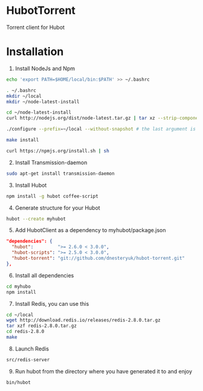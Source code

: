 # HubotTorrent

Torrent client for Hubot

# Installation

1. Install NodeJs and Npm

  ```bash
  echo 'export PATH=$HOME/local/bin:$PATH' >> ~/.bashrc
  
  . ~/.bashrc
  mkdir ~/local
  mkdir ~/node-latest-install
  
  cd ~/node-latest-install
  curl http://nodejs.org/dist/node-latest.tar.gz | tar xz --strip-components=1
  
  ./configure --prefix=~/local --without-snapshot # the last argument is required for ARM processors
  
  make install
  
  curl https://npmjs.org/install.sh | sh
  ```

2. Install Transmission-daemon

  ```bash
  sudo apt-get install transmission-daemon
  ```
  
3. Install Hubot

  ```bash
  npm install -g hubot coffee-script
  ```
  
4. Generate structure for your Hubot

  ```bash
  hubot --create myhubot
  ```

5. Add HubotClient as a dependency to myhubot/package.json

  ```json
  "dependencies": {
    "hubot":         ">= 2.6.0 < 3.0.0",
    "hubot-scripts": ">= 2.5.0 < 3.0.0",
    "hubot-torrent": "git://github.com/dnesteryuk/hubot-torrent.git"
  },

  ```
6. Install all dependencies
 
  ```bash
  cd myhubo
  npm install
  ```

7. Install Redis, you can use this
 
  ```bash
  cd ~/local
  wget http://download.redis.io/releases/redis-2.8.0.tar.gz
  tar xzf redis-2.8.0.tar.gz
  cd redis-2.8.0
  make
  ```

8. Launch Redis

  ```bash
  src/redis-server  
  ```

9. Run hubot from the directory where you have generated it to and enjoy

  ```bash
  bin/hubot
  ```

